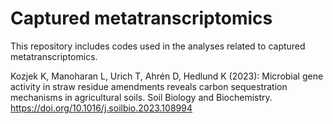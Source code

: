 # Captured metatranscriptomics
This repository includes codes used in the analyses related to captured metatranscriptomics. 

Kozjek K, Manoharan L, Urich T, Ahrén D, Hedlund K (2023): Microbial gene activity in straw residue amendments reveals carbon sequestration mechanisms in agricultural soils. Soil Biology and Biochemistry. https://doi.org/10.1016/j.soilbio.2023.108994
